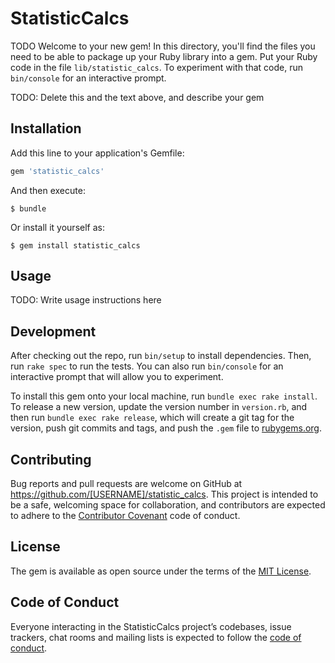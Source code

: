 # StatisticCalcs

TODO
Welcome to your new gem! In this directory, you'll find the files you need to be able to package up your Ruby library into a gem. Put your Ruby code in the file `lib/statistic_calcs`. To experiment with that code, run `bin/console` for an interactive prompt.

TODO: Delete this and the text above, and describe your gem

## Installation

Add this line to your application's Gemfile:

```ruby
gem 'statistic_calcs'
```

And then execute:

    $ bundle

Or install it yourself as:

    $ gem install statistic_calcs

## Usage

TODO: Write usage instructions here

## Development

After checking out the repo, run `bin/setup` to install dependencies. Then, run `rake spec` to run the tests. You can also run `bin/console` for an interactive prompt that will allow you to experiment.

To install this gem onto your local machine, run `bundle exec rake install`. To release a new version, update the version number in `version.rb`, and then run `bundle exec rake release`, which will create a git tag for the version, push git commits and tags, and push the `.gem` file to [rubygems.org](https://rubygems.org).

## Contributing

Bug reports and pull requests are welcome on GitHub at https://github.com/[USERNAME]/statistic_calcs. This project is intended to be a safe, welcoming space for collaboration, and contributors are expected to adhere to the [Contributor Covenant](http://contributor-covenant.org) code of conduct.

## License

The gem is available as open source under the terms of the [MIT License](https://opensource.org/licenses/MIT).

## Code of Conduct

Everyone interacting in the StatisticCalcs project’s codebases, issue trackers, chat rooms and mailing lists is expected to follow the [code of conduct](https://github.com/[USERNAME]/statistic_calcs/blob/master/CODE_OF_CONDUCT.md).
